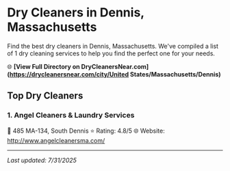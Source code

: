 # Dry Cleaners in Dennis, Massachusetts

Find the best dry cleaners in Dennis, Massachusetts. We've compiled a list of 1 dry cleaning services to help you find the perfect one for your needs.

🌐 **[View Full Directory on DryCleanersNear.com](https://drycleanersnear.com/city/United States/Massachusetts/Dennis)**

## Top Dry Cleaners

### 1. Angel Cleaners & Laundry Services
📍 485 MA-134, South Dennis
⭐ Rating: 4.8/5
🌐 Website: http://www.angelcleanersma.com/


---

*Last updated: 7/31/2025*
